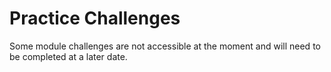 # Practice Challenges

Some module challenges are not accessible at the moment and will need to be completed at a later date.